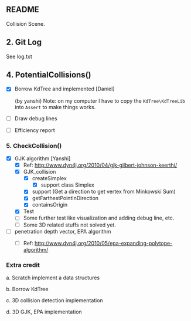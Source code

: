## README

Collision Scene.



## 2. Git Log

See log.txt

## 4. PotentialCollisions()


- [x] Borrow KdTree and implemented [Daniel]

  (by yanshi) Note: on my computer I have to copy the `KdTree\KdTreeLib` into `Assert`  to make things works. 

- [ ] Draw debug lines

- [ ] Efficiency report

### 5. CheckCollision()

- [x] GJK algorithm [Yanshi]
  - [x] Ref: http://www.dyn4j.org/2010/04/gjk-gilbert-johnson-keerthi/
  - [x] GJK_collision
    - [x] createSimplex
      - [x] support class Simplex
    - [x] support (Get a direction to get vertex from Minkowski Sum)
    - [x] getFarthestPointInDirection
    - [x] containsOrigin
  - [x] Test
  - [ ] Some further test like visualization and  adding debug line, etc.
  - [ ] Some 3D related stuffs not solved yet.
- [ ] penetration depth vector, EPA algorithm
  - [ ] Ref: http://www.dyn4j.org/2010/05/epa-expanding-polytope-algorithm/





### Extra credit

a. Scratch implement a data structures



b. Borrow KdTree



c. 3D collision detection implementation



d. 3D GJK, EPA implementation

